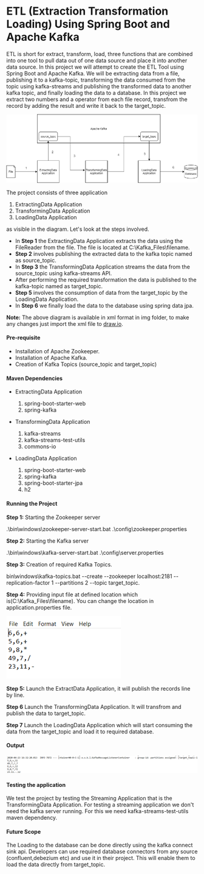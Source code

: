 # ETL (Extraction Transformation Loading) Using Spring Boot and Apache Kafka

ETL is short for extract, transform, load, three functions that are combined into one tool to pull data out of one data source and place it into another data source. In this project we will attempt to create the ETL Tool using Spring Boot and Apache Kafka. We will be extracting data from a file, publishing it to a kafka-topic, transforming the data consumed from the topic using kafka-streams and publishing the transformed data to another kafka topic, and finally loading the data to a database. In this project we extract two numbers and a operator from each file record, transfrom the record by adding the result and write it back to the target_topic.


![](img/ETL.png)

The project consists of three application 

  1. ExtractingData Application
  2. TransformingData Application
  3. LoadingData Application
  
as visible in the diagram. Let's look at the steps involved.

  * In **Step 1** the ExtractingData Application extracts the data using the FileReader from the file. The file is located at C:\\Kafka_Files\\filename.
  * **Step 2** involves publishing the extracted data to the kafka topic named as source_topic.
  * In **Step 3** the TransformingData Application streams the data from the source_topic using kafka-streams API.
  * After performing the required transformation the data is published to the kafka-topic named as target_topic.
  * **Step 5** involves the consumption of data from the target_topic by the LoadingData Application.
  * In **Step 6** we finally load the data to the database using spring data jpa.
  
  **Note:** The above diagram is available in xml format in img folder, to make any changes just import the xml file to [draw.io](https://app.diagrams.net/).
  
#### Pre-requisite

  * Installation of Apache Zookeeper.
  * Installation of Apache Kafka.
  * Creation of Kafka Topics (source\_topic and target\_topic)
  
#### Maven Dependencies
  * ExtractingData Application
  
    1. spring-boot-starter-web
    2. spring-kafka  
  * TransformingData Application
  
    1. kafka-streams
    2. kafka-streams-test-utils
    3. commons-io
    
  * LoadingData Application
  
    1. spring-boot-starter-web
    2. spring-kafka
    3. spring-boot-starter-jpa
    4. h2
    
#### Running the Project

**Step 1:** Starting the Zookeeper server

.\bin\windows\zookeeper-server-start.bat .\config\zookeeper.properties

**Step 2:** Starting the Kafka server

.\bin\windows\kafka-server-start.bat .\config\server.properties

**Step 3:** Creation of required Kafka Topics.

bin\windows\kafka-topics.bat --create --zookeeper localhost:2181 --replication-factor 1 --partitions 2 --topic target_topic.

**Step 4:** Providing input file at defined location which is(C:\\Kafka_Files\\filename). You can change the location in application.properties file.

![](img/input.png)

**Step 5:** Launch the ExtractData Application, it will publish the records line by line.

**Step 6** Launch the TransformingData Application. It will transfrom and publish the data to target_topic.

**Step 7** Launch the LoadingData Application which will start consuming the data from the target_topic and load it to required database.

#### Output
![](img/output.png)

#### Testing the application

We test the project by testing the Streaming Application that is the TransformingData Application. For testing a streaming application we don't need the kafka server running. For this we need kafka-streams-test-utils maven dependency.


#### Future Scope

The Loading to the database can be done directly using the kafka connect sink api. Developers can use required database connectors from any source (confluent,debezium etc) and use it in their project. This will enable them to load the data directly from target_topic.



 






    
  
